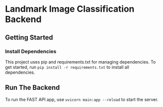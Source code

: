 # Landmark Image Classification Backend

## Getting Started

### Install Dependencies

This project uses pip and requirements.txt for managing dependencies. To get started, run `pip install -r requirements.txt` to install all dependencies.

## Run The Backend

To run the FAST API app, use `uvicorn main:app --reload` to start the server.